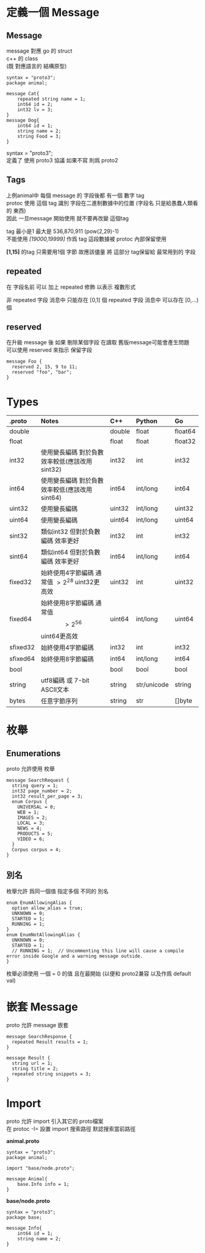 # 定義一個 Message

## Message

message 對應 go 的 struct  
c++ 的 class  
\(既 對應語言的 結構原型\)

```text
syntax = "proto3";
package animal;
 
message Cat{
	repeated string name = 1;
	int64 id = 2;
	int32 lv = 3;
}
message Dog{
	int64 id = 1;
	string name = 2;
	string Food = 3;
}
```

syntax = "proto3";   
定義了 使用 proto3 協議 如果不寫 則爲 proto2

## Tags

上例animal中 每個 message 的 字段後都 有一個 數字 tag  
protoc 使用 這個 tag 識別 字段在二進制數據中的位置 \(字段名 只是給愚蠢人類看的 東西\)   
因此 一旦message 開始使用 就不要再改變 這個tag

tag 最小是1 最大是 536,870,911 \(pow\(2,29\)-1\)   
不能使用 _\[19000,19999\]_ 作爲 tag 這段數據被 protoc 內部保留使用

**\[1,15\]** 的tag 只需要用1個 字節 故應該儘量 將 這部分 tag保留給 最常用到的 字段


## repeated

在 字段名前 可以 加上 repeated 修飾 以表示 複數形式

非 repeated 字段 消息中 只能存在 \[0,1\] 個 repeated 字段 消息中 可以存在 \[0,...\) 個

## reserved

在升級 message 後 如果 刪除某個字段 在讀取 舊版message可能會產生問題  
可以使用 reserved 來指示 保留字段

```text
message Foo {
  reserved 2, 15, 9 to 11;
  reserved "foo", "bar";
}
```

# Types

| .proto | Notes | C++ | Python | Go |
| :--- | :--- | :--- | :--- | :--- |
| double |  | double | float | float64 |
| float |  | float | float | float32 |
| int32 | 使用變長編碼 對於負數效率較低\(應該改用 sint32\) | int32 | int | int32 |
| int64 | 使用變長編碼 對於負數效率較低\(應該改用 sint64\) | int64 | int/long | int64 |
| uint32 | 使用變長編碼 | uint32 | int/long | uint32 |
| uint64 | 使用變長編碼 | uint64 | int/long | uint64 |
| sint32 | 類似int32 但對於負數編碼 效率更好 | int32 | int | int32 |
| sint64 | 類似int64 但對於負數編碼 效率更好 | int64 | int/long | int64 |
| fixed32 | 始終使用4字節編碼 通常值 $> 2 ^ {28}$ uint32更高效 | uint32 | int | uint32 |
| fixed64 | 始終使用8字節編碼 通常值  $$> 2 ^ {56}$$ uint64更高效 | uint64 | int/long | uint64 |
| sfixed32 | 始終使用4字節編碼 | int32 | int | int32 |
| sfixed64 | 始終使用8字節編碼 | int64 | int/long | int64 |
| bool |  | bool | bool | bool |
| string | utf8編碼 或 7-bit ASCII文本 | string | str/unicode | string |
| bytes | 任意字節序列 | string | str | \[\]byte |

# 枚舉

## Enumerations

proto 允許使用 枚舉

```text
message SearchRequest {
  string query = 1;
  int32 page_number = 2;
  int32 result_per_page = 3;
  enum Corpus {
    UNIVERSAL = 0;
    WEB = 1;
    IMAGES = 2;
    LOCAL = 3;
    NEWS = 4;
    PRODUCTS = 5;
    VIDEO = 6;
  }
  Corpus corpus = 4;
}
```

## 別名

枚舉允許 爲同一個值 指定多個 不同的 別名

```text
enum EnumAllowingAlias {
  option allow_alias = true;
  UNKNOWN = 0;
  STARTED = 1;
  RUNNING = 1;
}
enum EnumNotAllowingAlias {
  UNKNOWN = 0;
  STARTED = 1;
  // RUNNING = 1;  // Uncommenting this line will cause a compile error inside Google and a warning message outside.
}
```

枚舉必須使用 一個 = 0 的值 且在最開始 \(以便和 proto2兼容 以及作爲 default val\)

# 嵌套 Message

proto 允許 message 嵌套

```text
message SearchResponse {
  repeated Result results = 1;
}
 
message Result {
  string url = 1;
  string title = 2;
  repeated string snippets = 3;
}
```

# Import

proto 允許 import 引入其它的 proto檔案  
在 protoc -I= 設置 import 搜索路徑 默認搜索當前路徑

**animal.proto**
```text
syntax = "proto3";
package animal;
 
import "base/node.proto";
 
message Animal{
	base.Info info = 1;
}
```

**base/node.proto**
```text
syntax = "proto3";
package base;
 
message Info{
	int64 id = 1;
	string name = 2;
}
```

